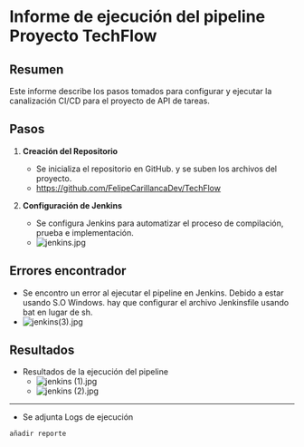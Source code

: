 # Informe de ejecución del pipeline Proyecto TechFlow

## Resumen

Este informe describe los pasos tomados para configurar y ejecutar la canalización CI/CD
para el proyecto de API de tareas.

## Pasos

1. **Creación del Repositorio**

    - Se inicializa el repositorio en GitHub. y se suben los archivos del proyecto.
    - https://github.com/FelipeCarillancaDev/TechFlow

2. **Configuración de Jenkins**

    - Se configura Jenkins para automatizar el proceso de compilación, prueba e implementación.
   - ![jenkins.jpg](images/jenkins.jpg)
   
## Errores encontrador
- Se encontro un error al ejecutar el pipeline en Jenkins. Debido a estar usando S.O Windows. hay que configurar el archivo
  Jenkinsfile usando bat en lugar de sh.
- ![jenkins(3).jpg](images/jenkins%283%29.jpg)

## Resultados
   
- Resultados de la ejecución del pipeline
   - ![jenkins  (1).jpg](images/jenkins%20%20%281%29.jpg)
   - ![jenkins  (2).jpg](images/jenkins%20%20%282%29.jpg)
  
---
- Se adjunta Logs de ejecución
```
añadir reporte
```
